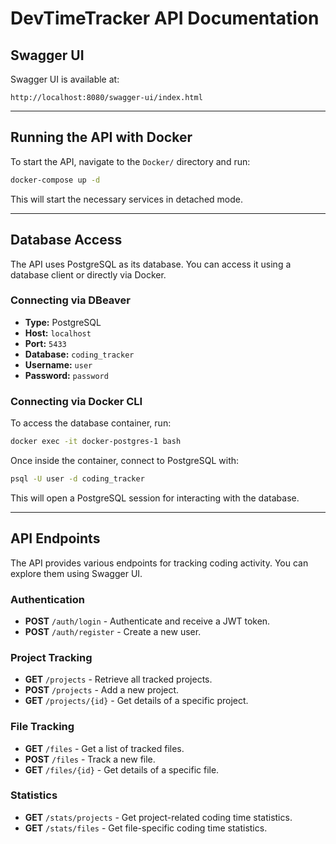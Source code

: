 # DevTimeTracker API Documentation

## Swagger UI
Swagger UI is available at:
```
http://localhost:8080/swagger-ui/index.html
```

---

## Running the API with Docker
To start the API, navigate to the `Docker/` directory and run:
```sh
docker-compose up -d
```
This will start the necessary services in detached mode.

---

## Database Access
The API uses PostgreSQL as its database. You can access it using a database client or directly via Docker.

### Connecting via DBeaver
- **Type:** PostgreSQL
- **Host:** `localhost`
- **Port:** `5433`
- **Database:** `coding_tracker`
- **Username:** `user`
- **Password:** `password`

### Connecting via Docker CLI
To access the database container, run:
```sh
docker exec -it docker-postgres-1 bash
```
Once inside the container, connect to PostgreSQL with:
```sh
psql -U user -d coding_tracker
```
This will open a PostgreSQL session for interacting with the database.

---

## API Endpoints
The API provides various endpoints for tracking coding activity. You can explore them using Swagger UI.

### Authentication
- **POST** `/auth/login` - Authenticate and receive a JWT token.
- **POST** `/auth/register` - Create a new user.

### Project Tracking
- **GET** `/projects` - Retrieve all tracked projects.
- **POST** `/projects` - Add a new project.
- **GET** `/projects/{id}` - Get details of a specific project.

### File Tracking
- **GET** `/files` - Get a list of tracked files.
- **POST** `/files` - Track a new file.
- **GET** `/files/{id}` - Get details of a specific file.

### Statistics
- **GET** `/stats/projects` - Get project-related coding time statistics.
- **GET** `/stats/files` - Get file-specific coding time statistics.

